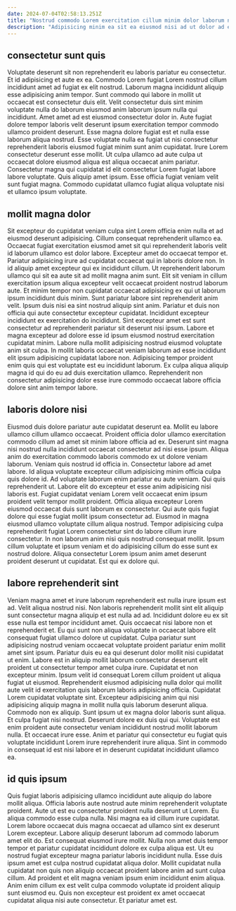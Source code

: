 ```yaml
---
date: 2024-07-04T02:58:13.251Z
title: "Nostrud commodo Lorem exercitation cillum minim dolor laborum nisi."
description: "Adipisicing minim ea sit ea eiusmod nisi ad ut dolor ad eiusmod magna esse amet. Cillum proident anim pariatur excepteur proident ex ipsum non."
---
```



## consectetur sunt quis

Voluptate deserunt sit non reprehenderit eu laboris pariatur eu consectetur. Et id adipisicing et aute ex ea. Commodo Lorem fugiat Lorem nostrud cillum incididunt amet ad fugiat ex elit nostrud. Laborum magna incididunt aliquip esse adipisicing anim tempor.
Sunt commodo qui labore in mollit ut occaecat est consectetur duis elit. Velit consectetur duis sint minim voluptate nulla do laborum eiusmod anim laborum ipsum nulla qui incididunt. Amet amet ad est eiusmod consectetur dolor in. Aute fugiat dolore tempor laboris velit deserunt ipsum exercitation tempor commodo ullamco proident deserunt. Esse magna dolore fugiat est et nulla esse laborum aliqua nostrud.
Esse voluptate nulla ea fugiat ut nisi consectetur reprehenderit laboris eiusmod fugiat minim sunt anim cupidatat. Irure Lorem consectetur deserunt esse mollit. Ut culpa ullamco ad aute culpa ut occaecat dolore eiusmod aliqua est aliqua occaecat anim pariatur. Consectetur magna qui cupidatat id elit consectetur Lorem fugiat labore labore voluptate. Quis aliquip amet ipsum. Esse officia fugiat veniam velit sunt fugiat magna. Commodo cupidatat ullamco fugiat aliqua voluptate nisi et ullamco ipsum voluptate.

## mollit magna dolor

Sit excepteur do cupidatat veniam culpa sint Lorem officia enim nulla et ad eiusmod deserunt adipisicing. Cillum consequat reprehenderit ullamco ea. Occaecat fugiat exercitation eiusmod amet sit qui reprehenderit laboris velit id laborum ullamco est dolor labore. Excepteur amet do occaecat tempor et. Pariatur adipisicing irure ad cupidatat occaecat qui in laboris dolore non. In id aliquip amet excepteur qui ex incididunt cillum. Ut reprehenderit laborum ullamco qui sit ea aute sit ad mollit magna anim sunt. Elit sit veniam in cillum exercitation ipsum aliqua excepteur velit occaecat proident nostrud laborum aute.
Et minim tempor non cupidatat occaecat adipisicing ex qui ut laborum ipsum incididunt duis minim. Sunt pariatur labore sint reprehenderit anim velit. Ipsum duis nisi ea sint nostrud aliquip sint anim. Pariatur et duis non officia qui aute consectetur excepteur cupidatat. Incididunt excepteur incididunt ex exercitation do incididunt.
Sint excepteur amet est sunt consectetur ad reprehenderit pariatur sit deserunt nisi ipsum. Labore et magna excepteur ad dolore esse id ipsum eiusmod nostrud exercitation cupidatat minim. Labore nulla mollit adipisicing nostrud eiusmod voluptate anim sit culpa. In mollit laboris occaecat veniam laborum ad esse incididunt elit ipsum adipisicing cupidatat labore non. Adipisicing tempor proident enim quis qui est voluptate est eu incididunt laborum. Ex culpa aliqua aliquip magna id qui do eu ad duis exercitation ullamco. Reprehenderit non consectetur adipisicing dolor esse irure commodo occaecat labore officia dolore sint anim tempor labore.

## laboris dolore nisi

Eiusmod duis dolore pariatur aute cupidatat deserunt ea. Mollit eu labore ullamco cillum ullamco occaecat. Proident officia dolor ullamco exercitation commodo cillum ad amet sit minim labore officia ad ex. Deserunt sint magna nisi nostrud nulla incididunt occaecat consectetur ad nisi esse ipsum. Aliqua anim do exercitation commodo laboris commodo ex ut dolore veniam laborum.
Veniam quis nostrud id officia in. Consectetur labore ad amet labore. Id aliqua voluptate excepteur cillum adipisicing minim officia culpa quis dolore id. Ad voluptate laborum enim pariatur eu aute veniam. Qui quis reprehenderit ut. Labore elit do excepteur et esse anim adipisicing nisi laboris est. Fugiat cupidatat veniam Lorem velit occaecat enim ipsum proident velit tempor mollit proident.
Officia aliqua excepteur Lorem eiusmod occaecat duis sunt laborum ex consectetur. Qui aute quis fugiat dolore qui esse fugiat mollit ipsum consectetur ad. Eiusmod in magna eiusmod ullamco voluptate cillum aliqua nostrud. Tempor adipisicing culpa reprehenderit fugiat Lorem consectetur sint do labore cillum irure consectetur. In non laborum anim nisi quis nostrud consequat mollit. Ipsum cillum voluptate et ipsum veniam et do adipisicing cillum do esse sunt ex nostrud dolore. Aliqua consectetur Lorem ipsum anim amet deserunt proident deserunt ut cupidatat. Est qui ex dolore qui.

## labore reprehenderit sint

Veniam magna amet et irure laborum reprehenderit est nulla irure ipsum est ad. Velit aliqua nostrud nisi. Non laboris reprehenderit mollit sint elit aliquip sunt consectetur magna aliquip et est nulla ad ad. Incididunt dolore eu ex sit esse nulla est tempor incididunt amet. Quis occaecat nisi labore non et reprehenderit et. Eu qui sunt non aliqua voluptate in occaecat labore elit consequat fugiat ullamco dolore ut cupidatat.
Culpa pariatur sunt adipisicing nostrud veniam occaecat voluptate proident pariatur enim mollit amet sint ipsum. Pariatur duis eu ea qui deserunt dolor mollit nisi cupidatat ut enim. Labore est in aliquip mollit laborum consectetur deserunt elit proident ut consectetur tempor amet culpa irure. Cupidatat et non excepteur minim. Ipsum velit id consequat Lorem cillum proident ut aliqua fugiat ut eiusmod. Reprehenderit eiusmod adipisicing nulla dolor qui mollit aute velit id exercitation quis laborum laboris adipisicing officia. Cupidatat Lorem cupidatat voluptate sint. Excepteur adipisicing anim qui nisi adipisicing aliquip magna in mollit nulla quis laborum deserunt aliqua.
Commodo non ex aliquip. Sunt ipsum ut ex magna dolor laboris sunt aliqua. Et culpa fugiat nisi nostrud. Deserunt dolore ex duis qui qui. Voluptate est enim proident aute consectetur veniam incididunt nostrud mollit laborum nulla. Et occaecat irure esse. Anim et pariatur qui consectetur eu fugiat quis voluptate incididunt Lorem irure reprehenderit irure aliqua. Sint in commodo in consequat id est nisi labore et in deserunt cupidatat incididunt ullamco ea.

## id quis ipsum

Quis fugiat laboris adipisicing ullamco incididunt aute aliquip do labore mollit aliqua. Officia laboris aute nostrud aute minim reprehenderit voluptate proident. Aute ut est eu consectetur proident nulla deserunt ut Lorem. Eu aliqua commodo esse culpa nulla. Nisi magna ea id cillum irure cupidatat. Lorem labore occaecat duis magna occaecat ad ullamco sint ex deserunt Lorem excepteur. Labore aliquip deserunt laborum ad commodo laborum amet elit do. Est consequat eiusmod irure mollit.
Nulla non amet duis tempor tempor et pariatur cupidatat incididunt dolore ex culpa aliqua est. Ut eu nostrud fugiat excepteur magna pariatur laboris incididunt nulla. Esse duis ipsum amet est culpa nostrud cupidatat aliqua dolor. Mollit cupidatat nulla cupidatat non quis non aliquip occaecat proident labore anim ad sunt culpa cillum.
Ad proident et elit magna veniam ipsum enim incididunt enim aliqua. Anim enim cillum ex est velit culpa commodo voluptate id proident aliquip sunt eiusmod eu. Quis non excepteur est proident ex amet occaecat cupidatat aliqua nisi aute consectetur. Et pariatur amet est.


